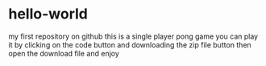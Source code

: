 # hello-world
my first repository on github
this is a single player pong game
you can play it by clicking on the code button and downloading the zip file button
then open the download file and enjoy

